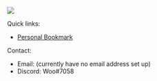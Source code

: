 ![](https://web.archive.org/web/20091027141220/http://www.geocities.com/felinicultura/cat.gif)

Quick links:
- [Personal Bookmark](https://github.com/brainwo?tab=stars)

Contact:
- Email: (currently have no email address set up)
- Discord: Woo#7058
